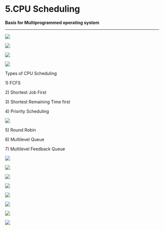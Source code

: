 # 5.CPU Scheduling

**Basis for Multiprogrammed operating system**

 ****

![](../.gitbook/assets/image%20%28140%29.png)

![](../.gitbook/assets/image%20%286%29.png)

![](../.gitbook/assets/image%20%2873%29.png)

![](../.gitbook/assets/image%20%2814%29.png)

Types of CPU Scheduling

1\) FCFS

2\) Shortest Job First

3\) Shortest Remaining Time first

4\) Priority Scheduling

![](../.gitbook/assets/image%20%2815%29.png)

5\) Round Robin

6\) Multilevel Queue

7\) Multilevel Feedback Queue

![](../.gitbook/assets/image%20%2878%29.png)

![](../.gitbook/assets/image%20%2834%29.png)

![](../.gitbook/assets/image%20%2856%29.png)

![](../.gitbook/assets/image%20%2855%29.png)

![](../.gitbook/assets/image%20%2858%29.png)

![](../.gitbook/assets/image%20%283%29.png)

![](../.gitbook/assets/image%20%2839%29.png)

![](../.gitbook/assets/image%20%2816%29.png)

